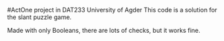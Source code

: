 #ActOne project in DAT233 University of Agder
This code is a solution for the slant puzzle game.

Made with only Booleans, there are lots of checks, but it works fine.
